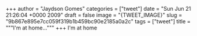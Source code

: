 
+++
author = "Jaydson Gomes"
categories = ["tweet"]
date = "Sun Jun 21 21:26:04 +0000 2009"
draft = false
image = "{TWEET_IMAGE}"
slug = "9b867e895e7cc059f319b1b459bc90e2185a0a2c"
tags = ["tweet"]
title = """I'm at home..."""
+++
I'm at home
